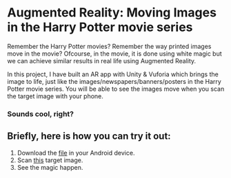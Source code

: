 # Augmented Reality: Moving Images in the Harry Potter movie series

Remember the Harry Potter movies?
Remember the way printed images move in the movie? 
Ofcourse, in the movie, it is done using white magic but we can achieve similar results in real life using Augmented Reality.

In this project, I have built an AR app with Unity & Vuforia which brings the image to life, just like the images/newspapers/banners/posters in the Harry Potter movie series.
You will be able to see the images move when you scan the target image with your phone.

### Sounds cool, right?

## Briefly, here is how you can try it out:

1. Download the [file](apk/Harry%20Potter%20Motion%20Images.apk) in your Android device.
2. Scan [this](images/target/target.svg) target image.
3. See the magic happen.
